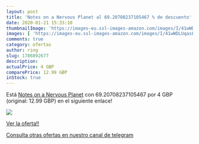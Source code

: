 ```yaml
---
layout: post
title: 'Notes on a Nervous Planet al 69.20708237105467 % de descuento'
date: 2020-01-21 15:33:10
thumbnailImage: 'https://images-eu.ssl-images-amazon.com/images/I/41wWDLUqasL._SL200_.jpg'
images: [ 'https://images-eu.ssl-images-amazon.com/images/I/41wWDLUqasL._SL200_.jpg' ]
comments: true
category: ofertas
author: ring
slug: 1786892677
description:
actualPrice: 4 GBP
comparePrice: 12.99 GBP
inStock: true
---
```


Está [Notes on a Nervous Planet](https://www.amazon.com/dp/1786892677/?tag=redken08-20) con 69.20708237105467 por 4 GBP (original: 12.99 GBP) en el siguiente enlace!

[![](https://images-eu.ssl-images-amazon.com/images/I/41wWDLUqasL._SL200_.jpg)](https://www.amazon.com/dp/1786892677/?tag=redken08-20)

[Ver la oferta!!](https://www.amazon.com/dp/1786892677/?tag=redken08-20)

[Consulta otras ofertas en nuestro canal de telegram](https://t.me/s/ofertas25)
